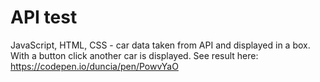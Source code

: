 # API test
JavaScript, HTML, CSS - car data taken from API and displayed in a box. With a button click another car is displayed. See result here: https://codepen.io/duncia/pen/PowvYaO
